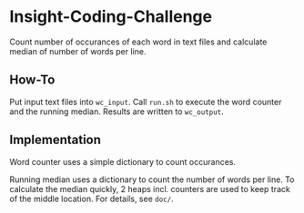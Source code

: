 # Insight-Coding-Challenge
Count number of occurances of each word in text files and calculate median of number of words per line.

How-To
------
Put input text files into `wc_input`. Call `run.sh` to execute the word counter and the running median. Results are written to `wc_output`.

Implementation
--------------

Word counter uses a simple dictionary to count occurances.

Running median uses a dictionary to count the number of words per line. To calculate the median quickly, 2 heaps incl. counters are used to keep track of the middle location. For details, see `doc/`.
